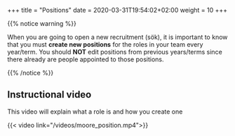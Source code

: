 +++
title = "Positions"
date =  2020-03-31T19:54:02+02:00
weight = 10
+++

{{% notice warning %}}

When you are going to open a new recruitment (sök), it is important to know that you must **create new positions** for the roles in your team every year/term. You should **NOT** edit positions from previous years/terms since there already are people appointed to those positions.

{{% /notice %}}

## Instructional video

This video will explain what a role is and how you create one

{{< video link="/videos/moore_position.mp4">}}
